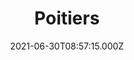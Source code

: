 ---
date: 2021-06-30T08:57:15.000Z
title: Poitiers
latitude: 46.58225085972595
longitude: 0.3414596655610099
category: checkin
---